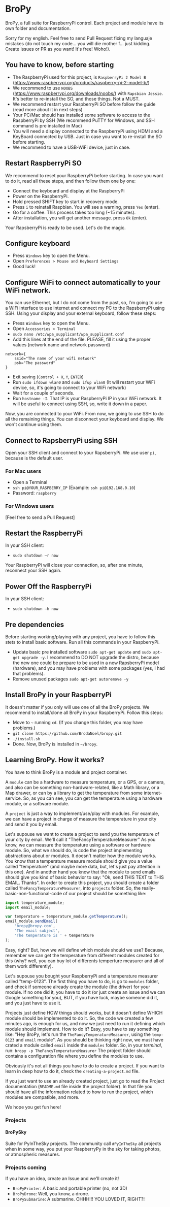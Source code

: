 # BroPy
BroPy, a full suite for RaspberryPi control.
Each project and module have its own folder and documentation.

Sorry for my english. Feel free to send Pull Request fixing my languaje mistakes (do not touch my code... you will die mother f... just kidding. Create issues or PR as you want! It's free! Woho!).

## You have to know, before starting
* The RaspberryPi used for this project, is `RaspberryPi 2 Model B` (https://www.raspberrypi.org/products/raspberry-pi-2-model-b/)
* We recommend to use `NOOBS` (https://www.raspberrypi.org/downloads/noobs/) with `Rapsbian Jessie`. It's better to re-install the SO, and those things. Not a MUST.
* We recommend restart your RaspberryPi SO before follow the guide (read more about it in next steps)
* Your PC/Mac should has installed some software to access to the RaspberryPi by SSH (We recommend PuTTY for Windows, and SSH command is pre installed in Mac)
* You will need a display connected to the RaspberryPi using HDMI and a KeyBoard connected by USB. Just in case you want to re-install the SO before starting.
* We recommend to have a USB-WiFi device, just in case.

## Restart RaspberryPi SO
We recommend to reset your RaspberryPi before starting.
In case you want to do it, read all these steps, and then follow them one by one:

* Connect the keyboard and display at the RaspberryPi
* Power on the RaspberryPi.
* Hold pressed SHIFT key to start in recovery mode.
* Press `i` to reinstall Raspbian. You will see a warning, press `Yes` (enter).
* Go for a coffee. This process takes too long (~15 minutes).
* After installation, you will get another message. press `Ok` (enter).

Your RapsberryPi is ready to be used. Let's do the magic.

## Configure keyboard
* Press `Windows` key to open the Menu.
* Open `Preferences > Mouse and Keyboard Settings`
* Good luck!

## Configure WiFi to connect automatically to your WiFi network.
You can use Ethernet, but I do not come from the past, so, I'm going to use a WiFi interface to use internet and connect my PC to the RapsberryPi using SSH.
Using your display and your external keyboard, follow these steps:
* Press `Windows` key to open the Menu.
* Open `Accessories > Terminal`
* `sudo nano /etc/wpa_supplicant/wpa_supplicant.conf`
* Add this lines at the end of the file. PLEASE, fill it using the proper values (network name and network password)
```
network={
    ssid="The name of your wifi network"
    psk="The password"
}
```
* Exit saving (`Control + X`, `Y`, `ENTER`)
* Run `sudo ifdown wlan0` and `sudo ifup wlan0` (It will restart your WiFi device, so, it's going to connect to your WiFi network)
* Wait for a couple of seconds.
* Run `hostname -I`. That IP is your RaspberryPi IP in your WiFi network. It will be useful to connect using SSH, so, write it down in a paper.

Now, you are connected to your WiFi. From now, we going to use SSH to do all the remaining things.
You can disconnect your keyboard and display. We won't continue using them.

## Connect to RapsberryPi using SSH
Open your SSH client and connect to your RapsberryPi.
We use user `pi`, because is the default user.

### For Mac users
* Open a Terminal
* `ssh pi@YOUR_RASPBERRY_IP` (Example: `ssh pi@192.168.0.10`)
* Password: `raspberry`

### For Windows users
[Feel free to send a Pull Request]

## Restart the RaspberryPi
In your SSH client:

* `sudo shutdown –r now`

Your RaspberryPi will close your connection, so, after one minute, reconnect your SSH again.

## Power Off the RaspberryPi
In your SSH client:

* `sudo shutdown –h now`

## Pre dependencies
Before starting working/playing with any project, you have to follow this stets to install basic software.
Run all this commands in your RaspberryPi.
* Update basic pre installed software `sudo apt-get update` and `sudo apt-get upgrade -y`. I recommend to DO NOT upgrade the distro, because the new one could be prepare to be used in a new RapsberryPi model (hardware), and you may have problems with some packages (yes, I had that problems).
* Remove unused packages `sudo apt-get autoremove -y`

## Install BroPy in your RaspberryPi
It doesn't matter if you only will use one of all the BroPy projects. We recommend to install/clone all BroPy in your RaspberryPi. Follow this steps:
* Move to `~` running `cd`. (If you change this folder, you may have problems.)
* `git clone https://github.com/BrodaNoel/bropy.git`
* `./install.sh`
* Done. Now, BroPy is installed in `~/bropy`.

## Learning BroPy. How it works?
You have to think BroPy is a module and project container.

A `module` can be a hardware to measure temperature, or a GPS, or a camera, and also can be something non-hardware-related, like a Math library, or a Map drawer, or can by a library to get the temperature from some internet-service. So, as you can see, you can get the temperature using a hardware module, or a software module.

A `project` is just a way to implement/use/play with modules.
For example, we can have a project in charge of measure the temperature in your city and send it you by email.


Let's supouse we want to create a project to send you the temperature of your city by email. We'll call it "TheFancyTemperatureMeasurer"
As you know, we can measure the temperature using a software or hardware module. So, what we should do, is code the project implementing abstractions about or modules.
It doesn't matter how the module works. You know that a temperature measure module should give you a value called "temperature" (and maybe more data, but, let's just pay attention in this one). And in another hand you know that the module to send emails should give you kind of basic behavior to say: "Ok, send THIS TEXT to THIS EMAIL. Thanks".
In order to create this project, you should create a folder called `TheFancyTemperatureMeasurer`, into `projects` folder.
So, the really-basic-non-functional-code of our project should be something like:
```javascript
import temperature_module;
import email_module;

var temperature = temperature_module.getTemperature();
email_module.sendEmail(
	'bropy@bropy.com',
	'The email subject',
	'The temperature is ' + temperature
);
```
Easy, right? But, how we will define which module should we use? Because, remember we can get the temperature from different modules created for this (why? well, you can buy lot of differents temperture measurer and all of them work differently).

Let's supouse you bought your RaspberryPi and a temperature measurer called "temp-0123". The first thing you have to do, is go to `modules` folder, and check if someone already create the module (the driver) for your module. If no one did it, you have to do it (or just create an issue and we can Google something for you), BUT, if you have luck, maybe someone did it, and you just have to use it.

Projects just define HOW things should works, but it doesn't define WHICH module should be implemented to do it. So, the code we created a few minutes ago, is enough for us, and now we just need to run it defining which module should implement. How to do it? Easy, you have to say something like: "Hey BroPy, let's run the `TheFancyTemperatureMeasurer`, using the `temp-0123` and `email` module". As you should be thinking right now, we must have crated a module called `email` inside the `modules` folder. So, in your *terminal*, run:
`bropy -p TheFancyTemperatureMeasurer`
The project folder should contains a configuration file where you define the modules to use.

Obviously it's not all things you have to do to create a project. If you want to learn in deep how to do it, check the `creating-a-project.md` file.

If you just want to use an already created project, just go to read the Project documentation (`README.md` file inside the project folder). In that file you should have all the information related to how to run the project, which modules are compatible, and more.

We hope you get fun here!


### Projects

#### BroPySky
Suite for PyInTheSky projects.
The community call `#PyInTheSky` all projects when in some way, you put your RaspberryPy in the sky for taking photos, or atmospheric measures.

### Projects coming
If you have an idea, create an Issue and we'll create it!

* `BroPyPrinter`: A basic and portable printer (no, not 3D)
* `BroPyDrone`: Well, you know, a drone.
* `BroPySubmarine`: A submarine. OHHH!!! YOU LOVED IT, RIGHT?!